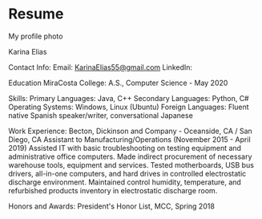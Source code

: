 # Resume

My profile photo

Karina Elias

Contact Info: Email: KarinaElias55@gmail.com LinkedIn:

Education
MiraCosta College: A.S., Computer Science - May 2020

Skills:
Primary Languages: Java, C++
Secondary Languages: Python, C#
Operating Systems: Windows, Linux (Ubuntu)
Foreign Languages: Fluent native Spanish speaker/writer, conversational Japanese

Work Experience:
Becton, Dickinson and Company - Oceanside, CA / San Diego, CA
Assistant to Manufacturing/Operations (November 2015 - April 2019)
Assisted IT with basic troubleshooting on testing equipment and administrative office computers.
Made indirect procurement of necessary warehouse tools, equipment and services.
Tested motherboards, USB bus drivers, all-in-one computers, and hard drives in controlled electrostatic discharge environment.
Maintained control humidity, temperature, and refurbished products inventory in electrostatic discharge room.

Honors and Awards:
President's Honor List, MCC, Spring 2018
